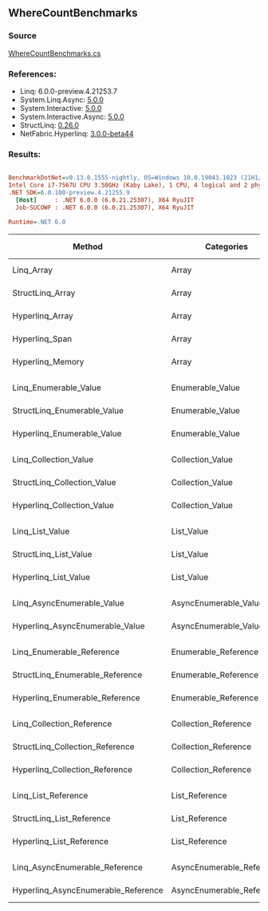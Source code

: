 ﻿## WhereCountBenchmarks

### Source
[WhereCountBenchmarks.cs](../NetFabric.Hyperlinq.Benchmarks/Benchmarks/WhereCountBenchmarks.cs)

### References:
- Linq: 6.0.0-preview.4.21253.7
- System.Linq.Async: [5.0.0](https://www.nuget.org/packages/System.Linq.Async/5.0.0)
- System.Interactive: [5.0.0](https://www.nuget.org/packages/System.Interactive/5.0.0)
- System.Interactive.Async: [5.0.0](https://www.nuget.org/packages/System.Interactive.Async/5.0.0)
- StructLinq: [0.26.0](https://www.nuget.org/packages/StructLinq/0.26.0)
- NetFabric.Hyperlinq: [3.0.0-beta44](https://www.nuget.org/packages/NetFabric.Hyperlinq/3.0.0-beta44)

### Results:
``` ini

BenchmarkDotNet=v0.13.0.1555-nightly, OS=Windows 10.0.19043.1023 (21H1/May2021Update)
Intel Core i7-7567U CPU 3.50GHz (Kaby Lake), 1 CPU, 4 logical and 2 physical cores
.NET SDK=6.0.100-preview.4.21255.9
  [Host]     : .NET 6.0.0 (6.0.21.25307), X64 RyuJIT
  Job-SUCOWF : .NET 6.0.0 (6.0.21.25307), X64 RyuJIT

Runtime=.NET 6.0  

```
|                              Method |                Categories | Count |       Mean |   Error |  StdDev | Ratio |  Gen 0 | Gen 1 | Gen 2 | Allocated |
|------------------------------------ |-------------------------- |------ |-----------:|--------:|--------:|------:|-------:|------:|------:|----------:|
|                          Linq_Array |                     Array |   100 |   842.3 ns | 2.02 ns | 1.69 ns |  1.00 | 0.0153 |     - |     - |      32 B |
|                    StructLinq_Array |                     Array |   100 |   239.0 ns | 1.77 ns | 1.57 ns |  0.28 |      - |     - |     - |         - |
|                     Hyperlinq_Array |                     Array |   100 |   198.2 ns | 0.82 ns | 0.73 ns |  0.24 |      - |     - |     - |         - |
|                      Hyperlinq_Span |                     Array |   100 |   172.3 ns | 0.81 ns | 0.76 ns |  0.20 |      - |     - |     - |         - |
|                    Hyperlinq_Memory |                     Array |   100 |   199.3 ns | 0.45 ns | 0.40 ns |  0.24 |      - |     - |     - |         - |
|                                     |                           |       |            |         |         |       |        |       |       |           |
|               Linq_Enumerable_Value |          Enumerable_Value |   100 | 1,059.7 ns | 4.74 ns | 4.43 ns |  1.00 | 0.0153 |     - |     - |      32 B |
|         StructLinq_Enumerable_Value |          Enumerable_Value |   100 | 1,030.2 ns | 4.70 ns | 3.92 ns |  0.97 | 0.0153 |     - |     - |      32 B |
|          Hyperlinq_Enumerable_Value |          Enumerable_Value |   100 |   223.6 ns | 0.60 ns | 0.50 ns |  0.21 |      - |     - |     - |         - |
|                                     |                           |       |            |         |         |       |        |       |       |           |
|               Linq_Collection_Value |          Collection_Value |   100 | 1,075.4 ns | 4.71 ns | 4.17 ns |  1.00 | 0.0153 |     - |     - |      32 B |
|         StructLinq_Collection_Value |          Collection_Value |   100 | 1,057.9 ns | 4.87 ns | 4.56 ns |  0.98 | 0.0153 |     - |     - |      32 B |
|          Hyperlinq_Collection_Value |          Collection_Value |   100 |   218.1 ns | 0.77 ns | 0.65 ns |  0.20 |      - |     - |     - |         - |
|                                     |                           |       |            |         |         |       |        |       |       |           |
|                     Linq_List_Value |                List_Value |   100 | 1,091.3 ns | 7.05 ns | 6.59 ns |  1.00 | 0.0153 |     - |     - |      32 B |
|               StructLinq_List_Value |                List_Value |   100 |   451.4 ns | 2.28 ns | 2.02 ns |  0.41 |      - |     - |     - |         - |
|                Hyperlinq_List_Value |                List_Value |   100 |   826.2 ns | 2.40 ns | 2.13 ns |  0.76 | 0.0153 |     - |     - |      32 B |
|                                     |                           |       |            |         |         |       |        |       |       |           |
|          Linq_AsyncEnumerable_Value |     AsyncEnumerable_Value |   100 | 1,696.3 ns | 4.29 ns | 3.58 ns |  1.00 | 0.0153 |     - |     - |      32 B |
|     Hyperlinq_AsyncEnumerable_Value |     AsyncEnumerable_Value |   100 | 2,488.0 ns | 3.12 ns | 2.77 ns |  1.47 |      - |     - |     - |         - |
|                                     |                           |       |            |         |         |       |        |       |       |           |
|           Linq_Enumerable_Reference |      Enumerable_Reference |   100 | 1,080.9 ns | 3.99 ns | 3.54 ns |  1.00 | 0.0153 |     - |     - |      32 B |
|     StructLinq_Enumerable_Reference |      Enumerable_Reference |   100 | 1,030.4 ns | 4.60 ns | 4.08 ns |  0.95 | 0.0153 |     - |     - |      32 B |
|      Hyperlinq_Enumerable_Reference |      Enumerable_Reference |   100 |   731.4 ns | 2.25 ns | 2.00 ns |  0.68 | 0.0153 |     - |     - |      32 B |
|                                     |                           |       |            |         |         |       |        |       |       |           |
|           Linq_Collection_Reference |      Collection_Reference |   100 | 1,083.8 ns | 6.26 ns | 5.85 ns |  1.00 | 0.0153 |     - |     - |      32 B |
|     StructLinq_Collection_Reference |      Collection_Reference |   100 | 1,053.2 ns | 3.79 ns | 3.36 ns |  0.97 | 0.0153 |     - |     - |      32 B |
|      Hyperlinq_Collection_Reference |      Collection_Reference |   100 |   714.5 ns | 7.96 ns | 6.64 ns |  0.66 | 0.0153 |     - |     - |      32 B |
|                                     |                           |       |            |         |         |       |        |       |       |           |
|                 Linq_List_Reference |            List_Reference |   100 | 1,068.2 ns | 4.53 ns | 4.01 ns |  1.00 | 0.0153 |     - |     - |      32 B |
|           StructLinq_List_Reference |            List_Reference |   100 | 1,045.3 ns | 6.44 ns | 5.71 ns |  0.98 | 0.0153 |     - |     - |      32 B |
|            Hyperlinq_List_Reference |            List_Reference |   100 |   781.7 ns | 4.09 ns | 3.62 ns |  0.73 | 0.0153 |     - |     - |      32 B |
|                                     |                           |       |            |         |         |       |        |       |       |           |
|      Linq_AsyncEnumerable_Reference | AsyncEnumerable_Reference |   100 | 1,689.9 ns | 3.43 ns | 3.04 ns |  1.00 | 0.0153 |     - |     - |      32 B |
| Hyperlinq_AsyncEnumerable_Reference | AsyncEnumerable_Reference |   100 | 2,839.4 ns | 4.06 ns | 3.60 ns |  1.68 | 0.0153 |     - |     - |      32 B |
